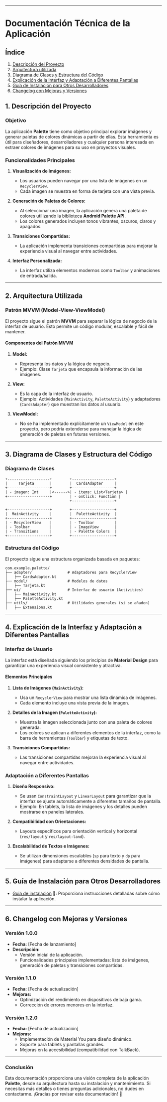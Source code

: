 
---

# **Documentación Técnica de la Aplicación**

## Índice
1. [Descripción del Proyecto](#1.descripción-del-proyecto)
2. [Arquitectura utilizada](#arquitectura-utilizada)
3. [Diagrama de Clases y Estructura del Código](#diagrama-de-clases-y-estructura-del-código)
4. [Explicación de la Interfaz y Adaptación a Diferentes Pantallas](#explicación-de-la-interfaz-y-adaptación-a-diferentes-pantallas)
5. [Guía de Instalación para Otros Desarrolladores](#guía-de-instalación-para-otros-desarrolladores)
6. [Changelog con Mejoras y Versiones](#changelog-con-mejoras-y-versiones)

## **1. Descripción del Proyecto**

### **Objetivo**
La aplicación **Palette** tiene como objetivo principal explorar imágenes y generar paletas de colores dinámicas a partir de ellas. Esta herramienta es útil para diseñadores, desarrolladores y cualquier persona interesada en extraer colores de imágenes para su uso en proyectos visuales.

### **Funcionalidades Principales**
1. **Visualización de Imágenes:**
   - Los usuarios pueden navegar por una lista de imágenes en un `RecyclerView`.
   - Cada imagen se muestra en forma de tarjeta con una vista previa.

2. **Generación de Paletas de Colores:**
   - Al seleccionar una imagen, la aplicación genera una paleta de colores utilizando la biblioteca **Android Palette API**.
   - Los colores generados incluyen tonos vibrantes, oscuros, claros y apagados.

3. **Transiciones Compartidas:**
   - La aplicación implementa transiciones compartidas para mejorar la experiencia visual al navegar entre actividades.

4. **Interfaz Personalizada:**
   - La interfaz utiliza elementos modernos como `Toolbar` y animaciones de entrada/salida.

---

## **2. Arquitectura Utilizada**

### **Patrón MVVM (Model-View-ViewModel)**
El proyecto sigue el patrón **MVVM** para separar la lógica de negocio de la interfaz de usuario. Esto permite un código modular, escalable y fácil de mantener.

#### **Componentes del Patrón MVVM**
1. **Model:**
   - Representa los datos y la lógica de negocio.
   - Ejemplo: Clase `Tarjeta` que encapsula la información de las imágenes.

2. **View:**
   - Es la capa de la interfaz de usuario.
   - Ejemplo: Actividades (`MainActivity`, `PaletteActivity`) y adaptadores (`CardsAdapter`) que muestran los datos al usuario.

3. **ViewModel:**
   - No se ha implementado explícitamente un `ViewModel` en este proyecto, pero podría extenderse para manejar la lógica de generación de paletas en futuras versiones.

---

## **3. Diagrama de Clases y Estructura del Código**

### **Diagrama de Clases**
```plaintext
+-------------------+        +-------------------+
|     Tarjeta       |        |  CardsAdapter     |
+-------------------+        +-------------------+
| - imagen: Int     |<------>| - items: List<Tarjeta> |
+-------------------+        | - onClick: Function |
                             +-------------------+

+-------------------+        +-------------------+
|  MainActivity     |        |  PaletteActivity  |
+-------------------+        +-------------------+
| - RecyclerView    |        | - Toolbar         |
| - Toolbar         |        | - ImageView       |
| - Transitions     |        | - Palette Colors  |
+-------------------+        +-------------------+
```

### **Estructura del Código**
El proyecto sigue una estructura organizada basada en paquetes:
```
com.example.palette/
├── adapter/                # Adaptadores para RecyclerView
│   ├── CardsAdapter.kt
├── model/                  # Modelos de datos
│   ├── Tarjeta.kt
├── ui/                     # Interfaz de usuario (Activities)
│   ├── MainActivity.kt
│   ├── PaletteActivity.kt
├── utils/                  # Utilidades generales (si se añaden)
│   ├── Extensions.kt
```

---

## **4. Explicación de la Interfaz y Adaptación a Diferentes Pantallas**

### **Interfaz de Usuario**
La interfaz está diseñada siguiendo los principios de **Material Design** para garantizar una experiencia visual consistente y atractiva.

#### **Elementos Principales**
1. **Lista de Imágenes (`MainActivity`):**
   - Usa un `RecyclerView` para mostrar una lista dinámica de imágenes.
   - Cada elemento incluye una vista previa de la imagen.

2. **Detalles de la Imagen (`PaletteActivity`):**
   - Muestra la imagen seleccionada junto con una paleta de colores generada.
   - Los colores se aplican a diferentes elementos de la interfaz, como la barra de herramientas (`Toolbar`) y etiquetas de texto.

3. **Transiciones Compartidas:**
   - Las transiciones compartidas mejoran la experiencia visual al navegar entre actividades.

### **Adaptación a Diferentes Pantallas**
1. **Diseño Responsivo:**
   - Se usan `ConstraintLayout` y `LinearLayout` para garantizar que la interfaz se ajuste automáticamente a diferentes tamaños de pantalla.
   - Ejemplo: En tablets, la lista de imágenes y los detalles pueden mostrarse en paneles laterales.

2. **Compatibilidad con Orientaciones:**
   - Layouts específicos para orientación vertical y horizontal (`res/layout` y `res/layout-land`).

3. **Escalabilidad de Textos e Imágenes:**
   - Se utilizan dimensiones escalables (`sp` para texto y `dp` para imágenes) para adaptarse a diferentes densidades de pantalla.

---

## **5. Guía de Instalación para Otros Desarrolladores**

- [Guia de instalación](./GUIA_INSTALACION.md) 📖: Proporciona instrucciones detalladas sobre cómo instalar la aplicación.


---

## **6. Changelog con Mejoras y Versiones**

### **Versión 1.0.0**
- **Fecha:** [Fecha de lanzamiento]
- **Descripción:**
  - Versión inicial de la aplicación.
  - Funcionalidades principales implementadas: lista de imágenes, generación de paletas y transiciones compartidas.

### **Versión 1.1.0**
- **Fecha:** [Fecha de actualización]
- **Mejoras:**
  - Optimización del rendimiento en dispositivos de baja gama.
  - Corrección de errores menores en la interfaz.

### **Versión 1.2.0**
- **Fecha:** [Fecha de actualización]
- **Mejoras:**
  - Implementación de Material You para diseño dinámico.
  - Soporte para tablets y pantallas grandes.
  - Mejoras en la accesibilidad (compatibilidad con TalkBack).

---

### **Conclusión**
Esta documentación proporciona una visión completa de la aplicación **Palette**, desde su arquitectura hasta su instalación y mantenimiento. Si necesitas más detalles o tienes preguntas adicionales, no dudes en contactarme. ¡Gracias por revisar esta documentación! 🚀
